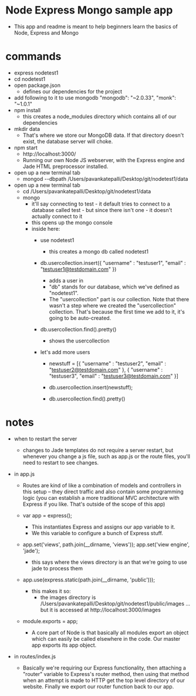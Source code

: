 # Node Express Mongo sample app 
* This app and readme is meant to help beginners learn the basics of Node, Express and Mongo

# commands
* express nodetest1
* cd nodetest1
* open package.json
	* defines our dependencies for the project
* add following to it to use mongodb
	"mongodb": "~2.0.33",
	"monk": "~1.0.1"
* npm install
	* this creates a node_modules directory which contains all of our dependencies
* mkdir data
	* That's where we store our MongoDB data. If that directory doesn't exist, the database server will choke.
* npm start
	* http://localhost:3000/
	* Running our own Node JS webserver, with the Express engine and Jade HTML preprocessor installed. 
* open up a new terminal tab
	* mongod --dbpath /Users/pavankatepalli/Desktop/git/nodetest1/data
* open up a new terminal tab
	* cd /Users/pavankatepalli/Desktop/git/nodetest1/data
	* mongo
		* it'll say connecting to test - it default tries to connect to a database called test - but since there isn't one - it doesn't actually connect to it
		* this opens up the mongo console
		* inside here:
			* use nodetest1
				* this creates a mongo db called nodetest1
			* db.usercollection.insert({ "username" : "testuser1", "email" : "testuser1@testdomain.com" })
				* adds a user in
				* "db" stands for our database, which we've defined as "nodetest1". 
				* The "usercollection" part is our collection. Note that there wasn't a step where we created the "usercollection" collection. That's because the first time we add to it, it's going to be auto-created.
			* db.usercollection.find().pretty()
				- shows the usercollection 
			* let's add more users

				* newstuff = [{ "username" : "testuser2", "email" : "testuser2@testdomain.com" }, { "username" : "testuser3", "email" : "testuser3@testdomain.com" }]

				* db.usercollection.insert(newstuff);

				* db.usercollection.find().pretty()




# notes

* when to restart the server
	* changes to Jade templates do not require a server restart, but whenever you change a js file, such as app.js or the route files, you'll need to restart to see changes.

* in app.js
	* Routes are kind of like a combination of models and controllers in this setup – they direct traffic and also contain some programming logic (you can establish a more traditional MVC architecture with Express if you like. That's outside of the scope of this app)

	* var app = express();
		* This instantiates Express and assigns our app variable to it. 
		* We this variable to configure a bunch of Express stuff.
	* 	app.set('views', path.join(__dirname, 'views')); app.set('view engine', 'jade');
		* this says where the views directory is an that we're going to use jade to process them

	* app.use(express.static(path.join(__dirname, 'public')));
		* this makes it so:
			* the images directory is /Users/pavankatepalli/Desktop/git/nodetest1/public/images … but it is accessed at http://localhost:3000/images

	* module.exports = app;

		* A core part of Node is that basically all modules export an object which can easily be called elsewhere in the code. Our master app exports its app object.

* in routes/index.js
	* Basically we're requiring our Express functionality, then attaching a "router" variable to Express's router method, then using that method when an attempt is made to HTTP get the top level directory of our website. Finally we export our router function back to our app.


